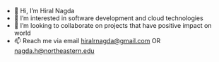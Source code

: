 - 👋 Hi, I’m Hiral Nagda
- 👀 I’m interested in software development and cloud technologies
- 💞️ I’m looking to collaborate on projects that have positive impact on world
- 📫 Reach me via email hiralrnagda@gmail.com OR nagda.h@northeastern.edu

<!---
hiralrnagda/hiralrnagda is a ✨ special ✨ repository because its `README.md` (this file) appears on your GitHub profile.
You can click the Preview link to take a look at your changes.
--->
